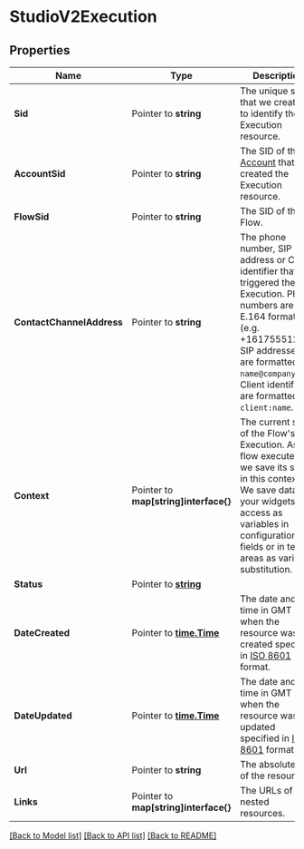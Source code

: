 # StudioV2Execution

## Properties

Name | Type | Description | Notes
------------ | ------------- | ------------- | -------------
**Sid** | Pointer to **string** | The unique string that we created to identify the Execution resource. |
**AccountSid** | Pointer to **string** | The SID of the [Account](https://www.twilio.com/docs/iam/api/account) that created the Execution resource. |
**FlowSid** | Pointer to **string** | The SID of the Flow. |
**ContactChannelAddress** | Pointer to **string** | The phone number, SIP address or Client identifier that triggered the Execution. Phone numbers are in E.164 format (e.g. +16175551212). SIP addresses are formatted as `name@company.com`. Client identifiers are formatted `client:name`. |
**Context** | Pointer to **map[string]interface{}** | The current state of the Flow's Execution. As a flow executes, we save its state in this context. We save data that your widgets can access as variables in configuration fields or in text areas as variable substitution. |
**Status** | Pointer to [**string**](ExecutionEnumStatus.md) |  |
**DateCreated** | Pointer to [**time.Time**](time.Time.md) | The date and time in GMT when the resource was created specified in [ISO 8601](https://en.wikipedia.org/wiki/ISO_8601) format. |
**DateUpdated** | Pointer to [**time.Time**](time.Time.md) | The date and time in GMT when the resource was last updated specified in [ISO 8601](https://en.wikipedia.org/wiki/ISO_8601) format. |
**Url** | Pointer to **string** | The absolute URL of the resource. |
**Links** | Pointer to **map[string]interface{}** | The URLs of nested resources. |

[[Back to Model list]](../README.md#documentation-for-models) [[Back to API list]](../README.md#documentation-for-api-endpoints) [[Back to README]](../README.md)


